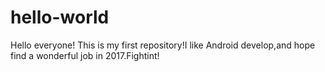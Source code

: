 # hello-world

Hello everyone!
This is my first repository!I like Android develop,and hope find a wonderful job in 2017.Fightint!
